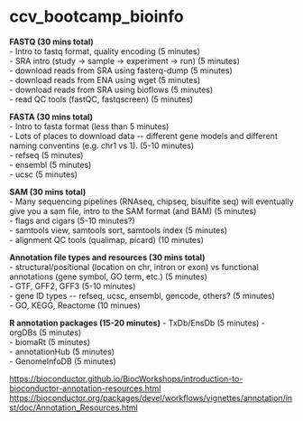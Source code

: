 # ccv_bootcamp_bioinfo
                
**FASTQ (30 mins total)**               
    - Intro to fastq format, quality encoding (5 minutes)               
    - SRA intro (study -> sample -> experiment -> run) (5 minutes)               
    - download reads from SRA using fasterq-dump (5 minutes)               
    - download reads from ENA using wget (5 minutes)               
    - download reads from SRA using bioflows (5 minutes)               
    - read QC tools (fastQC, fastqscreen) (5 minutes)
               
**FASTA (30 mins total)**                      
    - Intro to fasta format (less than 5 minutes)               
    - Lots of places to download data -- different gene models and different naming conventins (e.g. chr1 vs 1). (5-10 minutes)               
    - refseq (5 minutes)               
    - ensembl (5 minutes)               
    - ucsc (5 minutes)               

**SAM (30 mins total)**               
    - Many sequencing pipelines (RNAseq, chipseq, bisulfite seq) will eventually give you a sam file, intro to the SAM format (and BAM) (5 minutes)               
    - flags and cigars (5-10 minutes?)               
    - samtools view, samtools sort, samtools index (5 minutes)               
    - alignment QC tools (qualimap, picard) (10 minutes)     

**Annotation file types and resources (30 mins total)**               
    - structural/positional (location on chr, intron or exon) vs functional annotations (gene symbol, GO term, etc.) (5 minutes)               
    - GTF, GFF2, GFF3 (5-10 minutes)  
    - gene ID types -- refseq, ucsc, ensembl, gencode, others? (5 minutes)               
    - GO, KEGG, Reactome (10 minues)     

**R annotation packages (15-20 minutes)** 
    - TxDb/EnsDb (5 minutes)
    - orgDBs (5 minutes)               
    - biomaRt (5 minutes)               
    - annotationHub (5 minutes)               
    - GenomeInfoDB (5 minutes)               

https://bioconductor.github.io/BiocWorkshops/introduction-to-bioconductor-annotation-resources.html
https://bioconductor.org/packages/devel/workflows/vignettes/annotation/inst/doc/Annotation_Resources.html